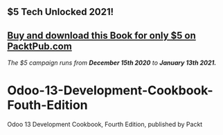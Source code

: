 ## $5 Tech Unlocked 2021!
[Buy and download this Book for only $5 on PacktPub.com](https://www.packtpub.com/product/odoo-14-development-cookbook-fourth-edition/9781800200319)
-----
*The $5 campaign         runs from __December 15th 2020__ to __January 13th 2021.__*

# Odoo-13-Development-Cookbook-Fouth-Edition
Odoo 13 Development Cookbook, Fourth Edition, published by Packt
